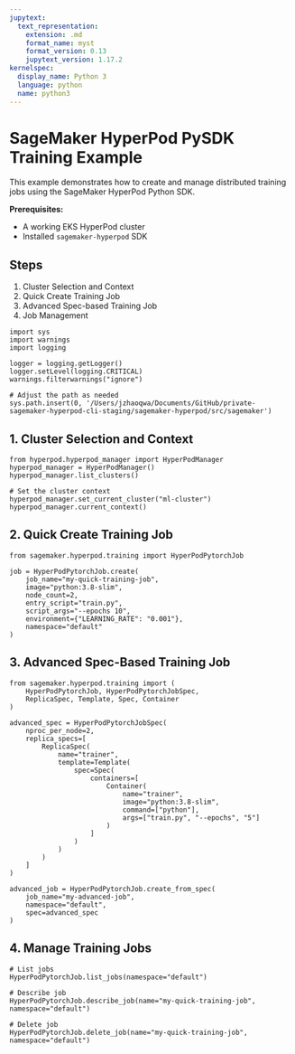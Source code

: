 ```yaml
---
jupytext:
  text_representation:
    extension: .md
    format_name: myst
    format_version: 0.13
    jupytext_version: 1.17.2
kernelspec:
  display_name: Python 3
  language: python
  name: python3
---
```


# SageMaker HyperPod PySDK Training Example

This example demonstrates how to create and manage distributed training jobs using the SageMaker HyperPod Python SDK.

**Prerequisites:**
- A working EKS HyperPod cluster
- Installed `sagemaker-hyperpod` SDK

## Steps
1. Cluster Selection and Context
2. Quick Create Training Job
3. Advanced Spec-based Training Job
4. Job Management

```{code-cell}
import sys
import warnings
import logging

logger = logging.getLogger()
logger.setLevel(logging.CRITICAL)
warnings.filterwarnings("ignore")

# Adjust the path as needed
sys.path.insert(0, '/Users/jzhaoqwa/Documents/GitHub/private-sagemaker-hyperpod-cli-staging/sagemaker-hyperpod/src/sagemaker')
```

## 1. Cluster Selection and Context

```{code-cell}
from hyperpod.hyperpod_manager import HyperPodManager
hyperpod_manager = HyperPodManager()
hyperpod_manager.list_clusters()
```

```{code-cell}
# Set the cluster context
hyperpod_manager.set_current_cluster("ml-cluster")
hyperpod_manager.current_context()
```

## 2. Quick Create Training Job

```{code-cell}
from sagemaker.hyperpod.training import HyperPodPytorchJob

job = HyperPodPytorchJob.create(
    job_name="my-quick-training-job",
    image="python:3.8-slim",
    node_count=2,
    entry_script="train.py",
    script_args="--epochs 10",
    environment={"LEARNING_RATE": "0.001"},
    namespace="default"
)
```

## 3. Advanced Spec-Based Training Job

```{code-cell}
from sagemaker.hyperpod.training import (
    HyperPodPytorchJob, HyperPodPytorchJobSpec,
    ReplicaSpec, Template, Spec, Container
)

advanced_spec = HyperPodPytorchJobSpec(
    nproc_per_node=2,
    replica_specs=[
        ReplicaSpec(
            name="trainer",
            template=Template(
                spec=Spec(
                    containers=[
                        Container(
                            name="trainer",
                            image="python:3.8-slim",
                            command=["python"],
                            args=["train.py", "--epochs", "5"]
                        )
                    ]
                )
            )
        )
    ]
)

advanced_job = HyperPodPytorchJob.create_from_spec(
    job_name="my-advanced-job",
    namespace="default",
    spec=advanced_spec
)
```

## 4. Manage Training Jobs

```{code-cell}
# List jobs
HyperPodPytorchJob.list_jobs(namespace="default")
```

```{code-cell}
# Describe job
HyperPodPytorchJob.describe_job(name="my-quick-training-job", namespace="default")
```

```{code-cell}
# Delete job
HyperPodPytorchJob.delete_job(name="my-quick-training-job", namespace="default")
```
